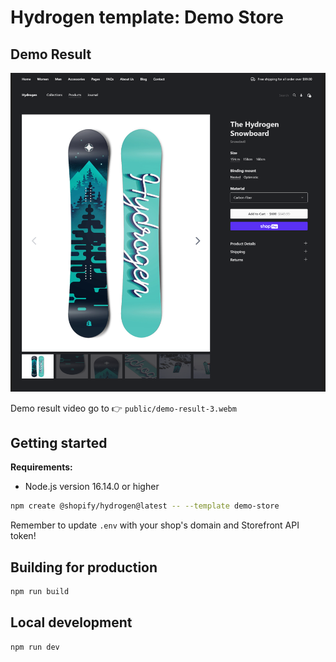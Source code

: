 # Hydrogen template: Demo Store

## Demo Result

![Result Image](./public/result-image-6.png)

Demo result video go to 👉 `public/demo-result-3.webm`

## Getting started

**Requirements:**

- Node.js version 16.14.0 or higher

```bash
npm create @shopify/hydrogen@latest -- --template demo-store
```

Remember to update `.env` with your shop's domain and Storefront API token!

## Building for production

```bash
npm run build
```

## Local development

```bash
npm run dev
```
